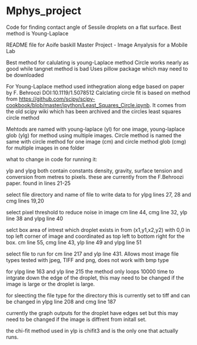 # Mphys_project
Code for finding contact angle of Sessile droplets on a flat surface. Best method is Young-Laplace

README file for Aoife baskill Master Project - Image Anyalysis for a Mobile Lab

Best method for calulating is young-Laplace method
Circle works nearly as good while tangnet method is bad
Uses pillow package which may need to be downloaded

 For Young-Laplace method used inthegration along edge based on paper by F. Behroozi DOI:10.1119/1.5078512
 Calclating circle fit is based on method from https://github.com/scipy/scipy-cookbook/blob/master/ipython/Least_Squares_Circle.ipynb.
 It comes from the old scipy wiki which has been archived and the circles least squares circle method
 
 Mehtods are named with young-laplace (yl) for one image, young-laplace glob (ylg) for method 
 using multiple images. Circle method is named the same with circle method for one image (cm) and
 circle method glob (cmg) for multiple images in one folder
 
what to change in code for running it:

ylp and ylpg both contain constants density, gravity, surface tension and conversion from
metres to pixels. these are currently from the F.Behroozi paper. found in lines 21-25 

select file directory and name of file to write data to for ylpg lines 27, 28 and cmg lines 19,20

select pixel threshold to reduce noise in image cm line 44, cmg line 32, ylp line 38 and ylpg line 40

selct box area of intrest which droplet exists in  from (x1,y1,x2,y2) with 0,0 in top left corner of 
image and coordinated as top left to bottom right for the box. cm line 55, cmg line 43, ylp line 49 and ylpg line 51

select file to run for cm line 217 and ylp line 431. Allows most image file types tested with jpeg, TIFF and png, does not work with bmp type

for ylpg line 163 and ylp line 215 the method only loops 10000 time to intgrate down the edge of the droplet, this may need to 
be changed if the image is large or the droplet is large.

for sleecting the file type for the directory this is currently set to tiff and can be changed
in ylpg line 208 and cmg line 187

currently the graph outputs for the droplet have edges set but this may need to be changed if
the image is diffrent from initall set.

the chi-fit method used in ylp is chifit3 and is the only one that actually runs.
